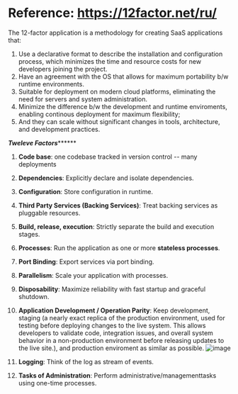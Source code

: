 # Reference: https://12factor.net/ru/

The 12-factor application is a methodology for creating SaaS applications that:

1. Use a declarative format to describe the installation and configuration process, which minimizes the time and resource costs for new developers joining the project.
2. Have an agreement with the OS that allows for maximum portability b/w runtime environments.
3. Suitable for deployment on modern cloud platforms, eliminating the need for servers and system administration.
4. Minimize the difference b/w the development and runtime enviroments, enabling continous deployment for maximum flexibility;
5. And they can scale without significant changes in tools, architecture, and development practices.


***************Tweleve Factors*********************
1. **Code base**: one codebase tracked in version control  -- many deployments
2. **Dependencies**: Explicitly declare and isolate dependencies.
3. **Configuration**: Store configuration in runtime.
4. **Third Party Services (Backing Services)**: Treat backing services as pluggable resources.
5. **Build, release, execution**: Strictly separate the build and execution stages.
6. **Processes**: Run the application as one or more **stateless processes**.
7. **Port Binding**: Export services via port binding.
8. **Parallelism**: Scale your application with processes.
9. **Disposability**: Maximize reliability with fast startup and graceful shutdown.
10. **Application Development / Operation Parity**: Keep development, staging (a nearly exact replica of the production environment, used for testing before deploying changes to the live system. This allows developers to validate code, integration issues, and overall system behavior in a non-production environment before releasing updates to the live site.), and production enviroment as similar as possible.
    ![image](https://github.com/user-attachments/assets/e7c71026-6914-4b9f-8415-9147906bd58d)

11. **Logging**: Think of the log as stream of events.
12. **Tasks of Administration**: Perform administrative/managementtasks using one-time processes.
